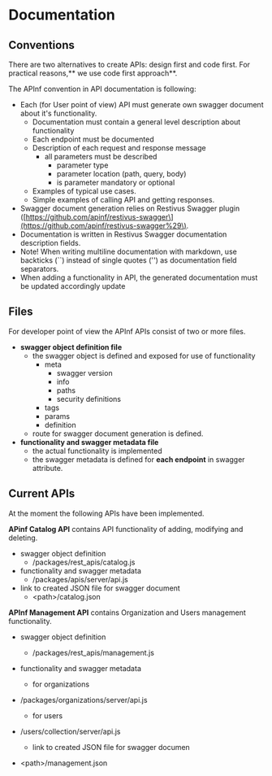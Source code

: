 # Documentation

## Conventions

There are two alternatives to create APIs: design first and code first. For practical reasons,** we use code first approach**.

The APInf convention in API documentation is following:

* Each \(for User point of view\) API must generate own swagger document about it's functionality.
  * Documentation must contain a general level description about functionality
  * Each endpoint must be documented
  * Description of each request and response message
    * all parameters must be described
      * parameter type
      * parameter location \(path, query, body\)
      * is parameter mandatory or optional
  * Examples of typical use cases.
  * Simple examples of calling API and getting responses.
* Swagger document generation relies on Restivus Swagger plugin \([https://github.com/apinf/restivus-swagger\](https://github.com/apinf/restivus-swagger%29\).
* Documentation is written in Restivus Swagger documentation description fields.
* Note! When writing multiline documentation with markdown, use backticks \(\`\`\) instead of single quotes \(''\) as documentation field separators.
* When adding a functionality in API, the generated documentation must be updated accordingly update

## Files

For developer point of view the APInf APIs consist of two or more files.

* **swagger object definition file** 
  * the swagger object is defined and exposed for use of functionality 
    * meta
      * swagger version
      * info
      * paths
      * security definitions
    * tags
    * params
    * definition
  * route for swagger document generation is defined.
* **functionality and swagger metadata file**
  * the actual functionality is implemented 
  * the swagger metadata is defined for **each endpoint** in swagger attribute.

## Current APIs

At the moment the following APIs have been implemented.

**APinf Catalog API** contains API functionality of adding, modifying and deleting.

* swagger object definition
  *  /packages/rest\_apis/catalog.js
* functionality and swagger metadata 
  * /packages/apis/server/api.js
* link to created JSON file for swagger document 
  * &lt;path&gt;/catalog.json

**APInf Management API** contains Organization and Users management functionality.

* swagger object definition

  * /packages/rest\_apis/management.js

* functionality and swagger metadata 

  * for organizations

* /packages/organizations/server/api.js 
  * for users
* /users/collection/server/api.js 
  * link to created JSON file for swagger documen

* &lt;path&gt;/management.json




